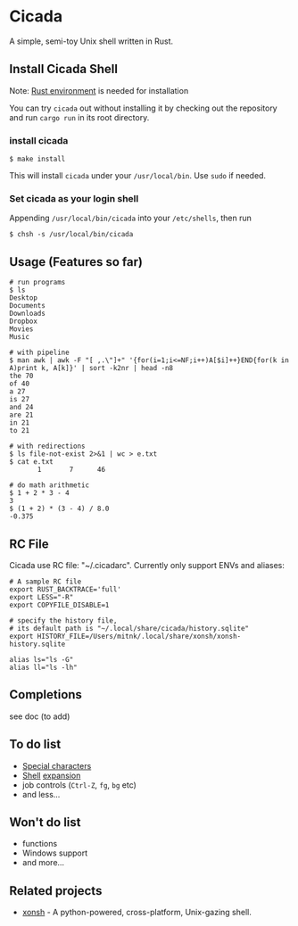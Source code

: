 # Cicada

A simple, semi-toy Unix shell written in Rust.


## Install Cicada Shell

Note: [Rust environment](https://rustup.rs/) is needed for installation

You can try `cicada` out without installing it by checking out the repository
and run `cargo run` in its root directory.

### install cicada

```
$ make install
```

This will install `cicada` under your `/usr/local/bin`. Use `sudo` if needed.

### Set cicada as your login shell

Appending `/usr/local/bin/cicada` into your `/etc/shells`, then run
```
$ chsh -s /usr/local/bin/cicada
```


## Usage (Features so far)

```
# run programs
$ ls
Desktop
Documents
Downloads
Dropbox
Movies
Music

# with pipeline
$ man awk | awk -F "[ ,.\"]+" '{for(i=1;i<=NF;i++)A[$i]++}END{for(k in A)print k, A[k]}' | sort -k2nr | head -n8
the 70
of 40
a 27
is 27
and 24
are 21
in 21
to 21

# with redirections
$ ls file-not-exist 2>&1 | wc > e.txt
$ cat e.txt
       1       7      46

# do math arithmetic
$ 1 + 2 * 3 - 4
3
$ (1 + 2) * (3 - 4) / 8.0
-0.375
```

## RC File

Cicada use RC file: "~/.cicadarc". Currently only support ENVs and aliases:

```
# A sample RC file
export RUST_BACKTRACE='full'
export LESS="-R"
export COPYFILE_DISABLE=1

# specify the history file,
# its default path is "~/.local/share/cicada/history.sqlite"
export HISTORY_FILE=/Users/mitnk/.local/share/xonsh/xonsh-history.sqlite

alias ls="ls -G"
alias ll="ls -lh"
```

## Completions

see doc (to add)


## To do list

- [Special characters](http://tldp.org/LDP/abs/html/special-chars.html)
- [Shell](http://tldp.org/LDP/Bash-Beginners-Guide/html/sect_03_04.html) [expansion](http://wiki.bash-hackers.org/syntax/expansion/globs)
- job controls (`Ctrl-Z`, `fg`, `bg` etc)
- and less...


## Won't do list

- functions
- Windows support
- and more...


## Related projects

- [xonsh](https://github.com/xonsh/xonsh) - A python-powered, cross-platform,
Unix-gazing shell.
